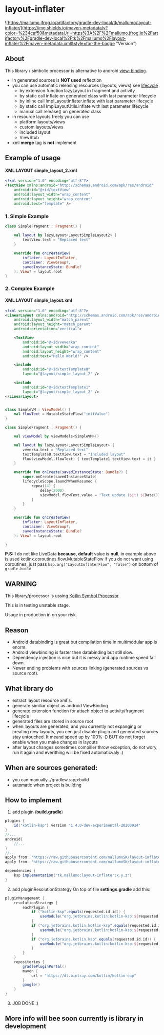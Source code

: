 # layout-inflater

![https://mallumo.jfrog.io/artifactory/gradle-dev-local/tk/mallumo/layout-inflater/](https://img.shields.io/maven-metadata/v?color=%234caf50&metadataUrl=https%3A%2F%2Fmallumo.jfrog.io%2Fartifactory%2Fgradle-dev-local%2Ftk%2Fmallumo%2Flayout-inflater%2Fmaven-metadata.xml&style=for-the-badge "Version")

## About
This library / simbolic processor is alternative to android [view-binding](https://developer.android.com/topic/libraries/view-binding).

* in generated sources is **NOT used** reflection
* you can use automatic releasing resources (layouts, views) see  [lifecycle](https://developer.android.com/jetpack/androidx/releases/lifecycle)
  * by extension function lazyLayout in fragment and activity
  * by static call inflate on generated class with last parameter lifecycle
  * by inline call ImplLayoutInflater.inflate with last parameter lifecycle
  * by static call ImplLayoutUtils.inflate with last parameter lifecycle
  * manual call release() on generated class
* in resource layouts freely you can use
  * platform layouts/views
  * custom layouts/views
  * included layout
  * ViewStub
* xml **merge** tag is **not** implement

## Example of usage

#### XML LAYOUT simple_layout_2.xml
```xml
<?xml version="1.0" encoding="utf-8"?>
<TextView xmlns:android="http://schemas.android.com/apk/res/android"
    android:id="@+id/textView"
    android:layout_width="wrap_content"
    android:layout_height="wrap_content"
    android:text="template" />
```

### 1. Simple Example
```kotlin
class SimpleFragment : Fragment() {

    val layout by lazyLayout<LayoutSimpleLayout2> {
        textView.text = "Replaced text"
    }
    
    override fun onCreateView(
        inflater: LayoutInflater,
        container: ViewGroup?,
        savedInstanceState: Bundle?
    ): View? = layout.root
}
```

### 2. Complex Example

#### XML LAYOUT simple_layout.xml
```xml
<?xml version="1.0" encoding="utf-8"?>
<LinearLayout xmlns:android="http://schemas.android.com/apk/res/android"
    android:layout_width="match_parent"
    android:layout_height="match_parent"
    android:orientation="vertical">

    <TextView
        android:id="@+id/veverka"
        android:layout_width="wrap_content"
        android:layout_height="wrap_content"
        android:text="Hello World!" />

    <include
        android:id="@+id/textTemplate0"
        layout="@layout/simple_layout_2" />

    <include
        android:id="@+id/textTemplate1"
        layout="@layout/simple_layout_2" />
</LinearLayout>
```

```kotlin

class SimpleVM : ViewModel() {
    val flowText = MutableStateFlow("initValue")
}

class SimpleFragment : Fragment() {

    val viewModel by viewModels<SimpleVM>()

    val layout by lazyLayout<LayoutSimpleLayout> {
        veverka.text = "Replaced text"
        textTemplate0.textView.text = "Included layout"
        flow(viewModel.flowText) { textTemplate1.textView.text = it }
    }

    override fun onCreate(savedInstanceState: Bundle?) {
        super.onCreate(savedInstanceState)
        lifecycleScope.launchWhenResumed {
            repeat(4) {
                delay(2000)
                viewModel.flowText.value = "Text update ($it) ${Date()}"
            }
        }
    }

    override fun onCreateView(
        inflater: LayoutInflater,
        container: ViewGroup?,
        savedInstanceState: Bundle?
    ): View? = layout.root

}

```

**P.S:** I do not like LiveData **because**, **default** value is **null**,
in example above is used kotlinx.coroutines.flow.MutableStateFlow
If you do not want using coroutines,
just pass ``ksp.arg("LayoutInflaterFlow", "false")`` on bottom of ``gradle.build``


## WARNING
This library/processor is ussing [Kotlin Symbol Processor](https://github.com/android/kotlin/tree/ksp/libraries/tools/kotlin-symbol-processing-api).

This is in testing unstable stage.

Usage in production in on your risk.

## Reason
* Android databinding is great but compilation time in multimodular app is enorm.
* Android viewbinding is faster then databinding but still slow.
* Dependency injection is nice but it is messy and app runtime speed fall down.
* Newer ending problems with sources linking (generated sources vs source root).

## What library do
* extract layout resource xml`s.
* generate similiar object as android ViewBinding
* generate extension function for attach object to activity/fragment lifecycle
* generated files are stored in source root
* when layouts are generated, and you currently not expanging or creating new layouts, you cen just disable plugin and generated sources stay untouched. It meand speed up by 100% :D BUT do not forget enable when you make changes in layouts
* after layout changes sometimes compiller throw exception, do not wory, run it again and everithing will be fixed automaticvaly :)

## When are sources generated:
* you can manually ./gradlew :app:build
* automatic when project is building


## How to implement

1. add plugin (**build.gradle**)
```groovy
plugins {
    id("kotlin-ksp") version "1.4.0-dev-experimental-20200914"
}
//...
android{
    //...
}
//...
apply from: 'https://raw.githubusercontent.com/mallumoSK/layout-inflater/main/ksp-config.gradle'
apply from: 'https://raw.githubusercontent.com/mallumoSK/layout-inflater/main/ksp-layout-inflater.gradle'

dependencies {
    ksp implementation("tk.mallumo:layout-inflater:x.y.z")
}
```

2. add pluginResolutionStrategy On top of file **settings.gradle** add this:
```groovy
pluginManagement {
    resolutionStrategy {
        eachPlugin {
            if ("kotlin-ksp".equals(requested.id.id)) {
                useModule("org.jetbrains.kotlin:kotlin-ksp:${requested.version}")
            }
            if ("org.jetbrains.kotlin.kotlin-ksp".equals(requested.id.id)) {
                useModule("org.jetbrains.kotlin:kotlin-ksp:${requested.version}")
            }
            if ("org.jetbrains.kotlin.ksp".equals(requested.id.id)) {
                useModule("org.jetbrains.kotlin:kotlin-ksp:${requested.version}")
            }
        }
    }
    repositories {
        gradlePluginPortal()
        maven {
            url = "https://dl.bintray.com/kotlin/kotlin-eap"
        }
        google()
    }
}
```

3. JOB DONE :)

## More info will bee soon currently is library in development


